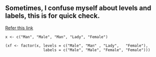 
## Sometimes, I confuse myself about levels and labels, this is for quick check.


[Refer this link](https://www.rdocumentation.org/packages/base/versions/3.5.1/topics/factor)

```{r}
x <- c("Man", "Male", "Man", "Lady", "Female")

(xf <- factor(x, levels = c("Male", "Man" , "Lady",   "Female"),
                 labels = c("Male", "Male", "Female", "Female")))
```
